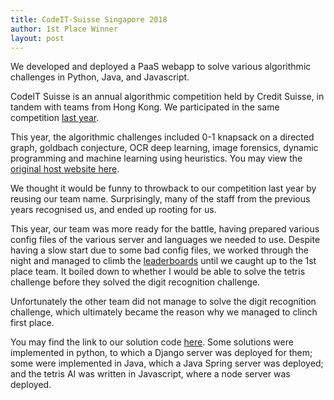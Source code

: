 ```yaml
---
title: CodeIT-Suisse Singapore 2018
author: 1st Place Winner
layout: post
---
```


We developed and deployed a PaaS webapp to solve various algorithmic challenges in Python, Java, and Javascript.

CodeIT Suisse is an annual algorithmic competition held by Credit Suisse, in tandem with teams from Hong Kong. We participated in the same competition [last year](./2017-09-24-CodeIT-Suisse.md).

This year, the algorithmic challenges included 0-1 knapsack on a directed graph, goldbach conjecture, OCR deep learning, image forensics, dynamic programming and machine learning using heuristics. You may view the [original host website here](http://cis2018-coordinator-sg.herokuapp.com/).

We thought it would be funny to throwback to our competition last year by reusing our team name. Surprisingly, many of the staff from the previous years recognised us, and ended up rooting for us.

This year, our team was more ready for the battle, having prepared various config files of the various server and languages we needed to use. Despite having a slow start due to some bad config files, we worked through the night and managed to climb the [leaderboards](http://cis2018-coordinator-sg.herokuapp.com/leaderboard/index.html) until we caught up to the 1st place team. It boiled down to whether I would be able to solve the tetris challenge before they solved the digit recognition challenge.

Unfortunately the other team did not manage to solve the digit recognition challenge, which ultimately became the reason why we managed to clinch first place.

You may find the link to our solution code [here](https://github.com/rrtheonlyone/Credit-Suisse-CodeSprint). Some solutions were implemented in python, to which a Django server was deployed for them; some were implemented in Java, which a Java Spring server was deployed; and the tetris AI was written in Javascript, where a node server was deployed.
